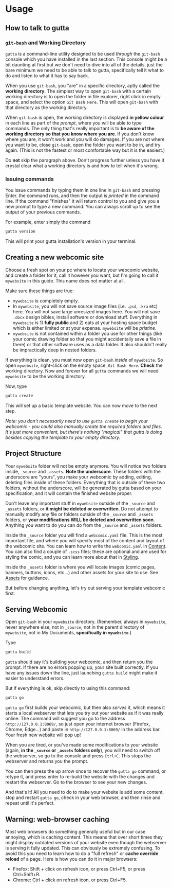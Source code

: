 # Usage

## How to talk to gutta

### `git-bash` and Working Directory

`gutta` is a command-line utility designed to be used *through* the `git-bash` console which you have installed in the last section. This console might be a bit daunting at first but we don't need to dive into all of the details, just the bare minimum we need to be able to talk to gutta, specifically tell it what to do and listen to what it has to say back.

When you use `git-bash`, you "are" in a specific directory, aptly called the **working directory**. The simplest way to open `git-bash` with a certain working directory is to open the folder in file explorer, right click in empty space, and select the option `Git Bash Here`. This will open `git-bash` with that directory as the working directory.

When `git-bash` is open, the working directory is displayed **in yellow colour** in each line as part of the *prompt*, where you will be able to type commands. The only thing that's really important is to **be aware of the working directory so that you know where you are**. If you don't know where you are, it won't work and you will do damages. If you are not where you want to be, close `git-bash`, open the folder you want to be in, and try again. (This is not the fastest or most comfortable way but it is the easiest.)

Do **not** skip the paragraph above. Don't progress further unless you have it crystal clear what a working directory is and how to tell when it's wrong.


### Issuing commands

You issue commands by typing them in one line in `git-bash` and pressing Enter. the command runs, and then the output is *printed* in the command line. If the command "finishes" it will return control to you and give you a new prompt to type a new command. You can always scroll up to see the output of your previous commands.

For example, enter simply the command 
```bash
gutta version
```

This will print your gutta installation's version in your terminal.

## Creating a new webcomic site

Choose a fresh spot on your pc where to locate your webcomic website, and create a folder for it, call it however you want, but I'm going to call it `mywebsite` in this guide. This name does not matter at all.

Make sure these things are true:

* `mywebsite` is completely empty. 
* In `mywebsite`, you will not save source image files (i.e. `.psd`, `.kra` etc) here. You will not save large unresized images here. You will not save `.docx` design bibles, install software or download stuff. Everything in `mywebsite` is 1) **fully public** and 2) eats at your hosting space budget which is either limited or at your expense. `mywebsite` will be *pristine*.
* `mywebsite` is not contained within a folder you use for other things (like your comic drawing folder so that you might accidentally save a file in there) or that other software uses as a data folder. It also shouldn't really be impractically deep in nested folders.

If everything is clean, you must now open `git-bash` *inside* of `mywebsite`. So open `mywebsite`, right-click on the empty space, `Git Bash Here`. **Check** the working directory. Now and forever for all `gutta` commands we will need `mywebsite` to be the working directory.

Now, type

```bash
gutta create
```

This will set up a basic template website. You can now move to the next step.

*Note: you don't necessarily need to use `gutta create` to begin your webcomic - you could also manually create the required folders and files. It's just more convenient, but there's nothing "magical" that gutta is doing besides copying the template to your empty directory.*

## Project Structure

Your `mywebsite` folder will not be empty anymore. You will notice two folders inside, `_source` and `_assets`. **Note the underscore**. These folders with the underscore are "yours", you make your webcomic by adding, editing, deleting files inside of these folders. Everything that is outside of these two folders, without the underscore, will be generated by gutta based on your specification, and it will contain the finished website proper.

Don't leave any important stuff in `mywebsite` outside of the `_source` and `_assets` folders, or **it might be deleted or overwritten**. Do not attempt to manually modify any file or folders outside of the `_source` and `_assets` folders, or **your modifications WILL be deleted and overwritten soon**. Anything you want to do you can do from the `_source` and `_assets` folders.

Inside the `_source` folder you will find a `webcomic.yaml` file. This is the most important file, and where you will specify most of the content and layout of the webcomic site. You can learn how to write the `webcomic.yaml` in [Content](content.md). You can also find a couple of `.scss` files; these are optional and are used for styling the comic, and you can learn more about that in [Styling](styling.md).

Inside the `_assets` folder is where you will locate images (comic pages, banners, buttons, icons, etc...) and other assets for your site to use. See [Assets](assets.md) for guidance.

But before changing anything, let's try out serving your template webcomic first.

## Serving Webcomic

Open `git-bash` in your `mywebsite` directory. (Remember, always in `mywebsite`, never anywhere else, not in `_source`, not in the parent directory of `mywebsite`, not in My Documents, **specifically in `mywebsite`**.)

Type

```bash
gutta build
```

`gutta` should say it's building your webcomic, and then return you the prompt. If there are no errors popping up, your site built correctly. If you have any issues down the line, just launching `gutta build` might make it easier to understand errors.

But if everything is ok, skip directly to using this command:

```bash
gutta go
```

`gutta go` first builds your webcomic, but then also *serves* it, which means it starts a local webserver that lets you try out your website as if it was really online. The command will suggest you go to the address `http://127.0.0.1:8069/`, so just open your internet browser (Firefox, Chrome, Edge...) and paste in `http://127.0.0.1:8069/` in the address bar. Your fresh new website will pop up!

When you are tired, or you've made some modifications to your website (again, **in the `_source` or `_assets` folders only**), you will need to switch off the webserver, so go to the console and press `Ctrl+C`. This stops the webserver and returns you the prompt.

You can then press the up arrow once to recover the `gutta go` command, or retype it, and press enter to re-build the website with the changes and restart the webserver. Go to the browser to see your new changes. 

And that's it! All you need to do to make your website is add some content, stop and restart `gutta go`, check in your web browser, and then rinse and repeat until it's perfect.

## Warning: web-browser caching

Most web browsers do something generally useful but in our case annoying, which is caching content. This means that over short times they might display outdated versions of your website even though the webserver is serving it fully updated. This can obviously be extremely confusing. To avoid this you need to learn how to do a "full refresh" or **cache override reload** of a page. Here is how you can do it in major browsers:

* Firefox: Shift + click on refresh icon, or press Ctrl+F5, or press Ctrl+Shift+R.
* Chrome: Ctrl + click on refresh icon, or press Ctrl+F5.




